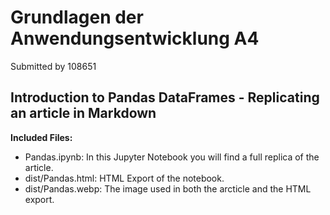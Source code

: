 # Grundlagen der Anwendungsentwicklung A4

Submitted by 108651

## Introduction to Pandas DataFrames - Replicating an article in Markdown

**Included Files:**

- Pandas.ipynb: In this Jupyter Notebook you will find a full replica of the article.
- dist/Pandas.html: HTML Export of the notebook.
- dist/Pandas.webp: The image used in both the arcticle and the HTML export.
